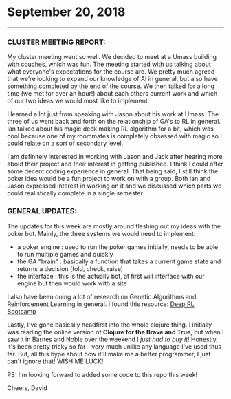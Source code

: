 # September 20, 2018

---

### CLUSTER MEETING REPORT:

My cluster meeting went so well. We decided to meet at a Umass building with couches, which was fun. The meeting started with us talking about what everyone's expectations for the course are. We pretty much agreed that we're looking to expand our knowledge of AI in general, but also have something completed by the end of the course. We then talked for a long time (we met for over an hour!) about each others current work and which of our two ideas we would most like to implement.

I learned a lot just from speaking with Jason about his work at Umass. The three of us went back and forth on the relationship of GA's to RL in general. Ian talked about his magic deck making RL algorithm for a bit, which was cool because one of my roommates is completely obsessed with magic so I could relate on a sort of secondary level.

I am definitely interested in working with Jason and Jack after hearing more about their project and their interest in getting published. I think I could offer some decent coding experience in general. That being said, I still think the poker idea would be a fun project to work on with a group. Both Ian and Jason expressed interest in working on it and we discussed which parts we could realistically complete in a single semester.

### GENERAL UPDATES:

The updates for this week are mostly around fleshing out my ideas with the poker bot. Mainly, the three systems we would need to implement:

 - a poker engine         : used to run the poker games initially, needs to be able to run multiple games and quickly
 - the GA "brain"         : basically a function that takes a current game state and returns a decision (fold, check, raise)
 - the interface          : this is the actually bot, at first will interface with our engine but then would work with a site

I also have been doing a lot of research on Genetic Algorithms and Reinforcement Learning in general.
I found this resource: [Deep RL Bootcamp](https://sites.google.com/view/deep-rl-bootcamp/lectures)

Lastly, I've gone basically headfirst into the whole clojure thing. I initially was reading the online version of **Clojure for the Brave and True**, but when I saw it in Barnes and Noble over the weekend I *just had to buy it*! Honestly, it's been pretty tricky so far - very much unlike any language I've used thus far. But, all this hype about how it'll make me a better programmer, I just can't ignore that! WISH ME LUCK!

PS: I'm looking forward to added some code to this repo this week!

Cheers,
David
